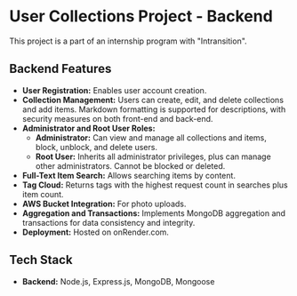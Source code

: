 # User Collections Project - Backend

This project is a part of an internship program with "Intransition".

## Backend Features

- **User Registration:** Enables user account creation.
- **Collection Management:** Users can create, edit, and delete collections and add items. Markdown formatting is supported for descriptions, with security measures on both front-end and back-end.
- **Administrator and Root User Roles:**
  - **Administrator:** Can view and manage all collections and items, block, unblock, and delete users.
  - **Root User:** Inherits all administrator privileges, plus can manage other administrators. Cannot be blocked or deleted.
- **Full-Text Item Search:** Allows searching items by content.
- **Tag Cloud:** Returns tags with the highest request count in searches plus item count.
- **AWS Bucket Integration:** For photo uploads.
- **Aggregation and Transactions:** Implements MongoDB aggregation and transactions for data consistency and integrity.
- **Deployment:** Hosted on onRender.com.

## Tech Stack

- **Backend:** Node.js, Express.js, MongoDB, Mongoose
